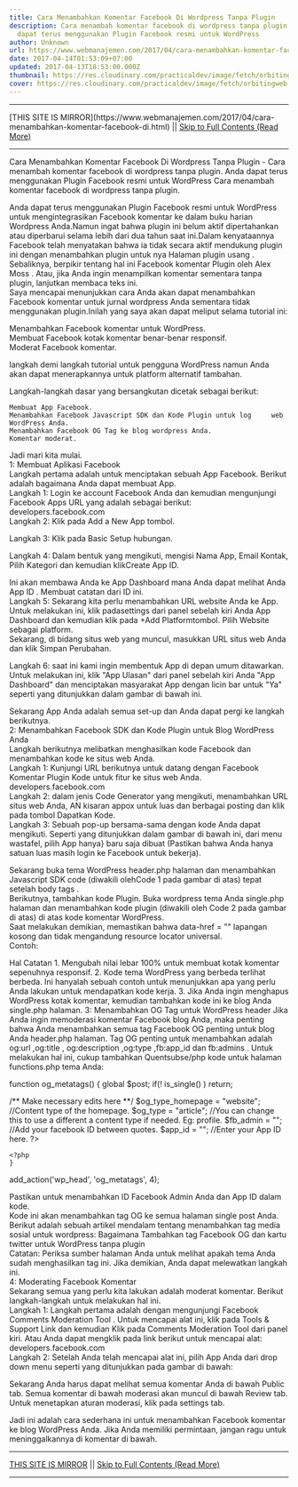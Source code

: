 ```yaml
---
title: Cara Menambahkan Komentar Facebook Di Wordpress Tanpa Plugin
description: Cara menambah komentar facebook di wordpress tanpa plugin. Anda
  dapat terus menggunakan Plugin Facebook resmi untuk WordPress
author: Unknown
url: https://www.webmanajemen.com/2017/04/cara-menambahkan-komentar-facebook-di.html
date: 2017-04-14T01:53:09+07:00
updated: 2017-04-13T18:53:00.000Z
thumbnail: https://res.cloudinary.com/practicaldev/image/fetch/orbitingweb.com/wp-content/uploads/facebook-create-app-page.png?resize=641%2C174
cover: https://res.cloudinary.com/practicaldev/image/fetch/orbitingweb.com/wp-content/uploads/facebook-create-app-page.png?resize=641%2C174
---
```


<hr/> [THIS SITE IS MIRROR](https://www.webmanajemen.com/2017/04/cara-menambahkan-komentar-facebook-di.html) || <a href="https://www.webmanajemen.com/2017/04/cara-menambahkan-komentar-facebook-di.html" rel="follow" class="button" id="read-more">Skip to Full Contents (Read More)</a> <hr/> Cara Menambahkan Komentar Facebook Di Wordpress Tanpa Plugin - Cara menambah komentar facebook di wordpress tanpa plugin. Anda dapat terus menggunakan Plugin Facebook resmi untuk WordPress Cara menambah komentar facebook di wordpress tanpa plugin. 

Anda dapat terus menggunakan        Plugin Facebook resmi untuk WordPress       untuk mengintegrasikan Facebook komentar ke dalam buku harian    Wordpress Anda.Namun ingat bahwa plugin ini belum aktif    dipertahankan atau diperbarui selama lebih dari dua tahun saat    ini.Dalam kenyataannya Facebook telah menyatakan bahwa ia tidak    secara aktif mendukung plugin ini dengan menambahkan plugin untuk    nya        Halaman plugin usang       . Sebaliknya, berpikir tentang hal ini        Facebook komentar Plugin oleh Alex Moss       . Atau, jika Anda ingin menampilkan komentar sementara tanpa    plugin, lanjutkan membaca teks ini.   
Saya mencapai menunjukkan cara Anda akan dapat menambahkan Facebook    komentar untuk jurnal wordpress Anda sementara tidak menggunakan    plugin.Inilah yang saya akan dapat meliput selama tutorial ini:   

   Menambahkan Facebook komentar untuk WordPress.   
   Membuat Facebook kotak komentar benar-benar responsif.   
   Moderat Facebook komentar.   

langkah demi langkah tutorial untuk pengguna WordPress namun Anda    akan dapat menerapkannya untuk platform alternatif tambahan.   

Langkah-langkah dasar yang bersangkutan dicetak sebagai     berikut:    

    Membuat App Facebook.    
    Menambahkan Facebook Javascript SDK dan Kode Plugin untuk log     web WordPress Anda.    
    Menambahkan Facebook OG Tag ke blog wordpress Anda.    
    Komentar moderat.    

Jadi mari kita mulai.   
  1: Membuat Aplikasi Facebook  
Langkah pertama adalah untuk menciptakan sebuah App Facebook.    Berikut adalah bagaimana Anda dapat membuat App.   
Langkah 1: Login ke account Facebook Anda dan kemudian mengunjungi    Facebook Apps URL yang adalah sebagai berikut:        developers.facebook.com      
Langkah 2: Klik pada Add a New App tombol.   
  
Langkah 3: Klik pada Basic Setup hubungan.   
  
Langkah 4: Dalam bentuk yang mengikuti, mengisi Nama App, Email    Kontak, Pilih Kategori dan kemudian klikCreate App ID.  
  
Ini akan membawa Anda ke App Dashboard mana Anda dapat    melihat Anda App ID . Membuat catatan dari ID ini.   
Langkah 5: Sekarang kita perlu menambahkan URL website Anda ke App.    Untuk melakukan ini, klik padasettings dari panel sebelah kiri Anda App Dashboard dan kemudian klik pada   +Add Platformtombol. Pilih Website   sebagai platform.   
Sekarang, di bidang situs web yang muncul, masukkan URL situs web    Anda dan klik Simpan Perubahan.  
  
Langkah 6: saat ini kami ingin membentuk App di depan umum    ditawarkan. Untuk melakukan ini, klik "App Ulasan" dari panel    sebelah kiri Anda "App Dashboard" dan menciptakan masyarakat App    dengan licin bar untuk "Ya" seperti yang ditunjukkan dalam gambar    di bawah ini.   
  
Sekarang App Anda adalah semua set-up dan Anda dapat pergi ke    langkah berikutnya.   
  2: Menambahkan Facebook SDK dan Kode Plugin untuk Blog WordPress Anda  
Langkah berikutnya melibatkan menghasilkan kode Facebook dan    menambahkan kode ke situs web Anda.   
Langkah 1: Kunjungi URL berikutnya untuk datang dengan Facebook    Komentar Plugin Kode untuk fitur ke situs web Anda.   
    developers.facebook.com      
Langkah 2: dalam jenis Code Generator yang mengikuti, menambahkan    URL situs web Anda, AN kisaran appox untuk luas dan berbagai    posting dan klik pada tombol Dapatkan Kode.   
Langkah 3: Sebuah pop-up bersama-sama dengan kode Anda dapat    mengikuti. Seperti yang ditunjukkan dalam gambar di bawah ini, dari    menu wastafel, pilih App hanya} baru saja dibuat (Pastikan bahwa    Anda hanya satuan luas masih login ke Facebook untuk bekerja).   
  
Sekarang buka tema WordPress header.php halaman dan menambahkan Javascript SDK code (diwakili olehCode 1 pada gambar di atas) tepat setelah   body tags .   
Berikutnya, tambahkan kode Plugin. Buka wordpress tema Anda   single.php halaman dan menambahkan kode plugin    (diwakili oleh Code 2 pada gambar di atas) di atas kode    komentar WordPress.   
Saat melakukan demikian, memastikan bahwa data-href = "" lapangan    kosong dan tidak mengandung resource locator universal.   
Contoh:   


<div class ="fb-comments" Data-href="" Data-width="100%" Data-numposts="10"><div>
Hal Catatan
1. Mengubah nilai lebar 100% untuk membuat kotak komentar sepenuhnya   responsif.  
2. Kode tema WordPress yang berbeda terlihat berbeda. Ini hanyalah   sebuah contoh untuk menunjukkan apa yang perlu Anda lakukan untuk   mendapatkan kode kerja.  
3. Jika Anda ingin menghapus WordPress kotak komentar, kemudian   tambahkan kode ini ke blog Anda single.php halaman.  
  3: Menambahkan OG Tag untuk WordPress header  
Jika Anda ingin memoderasi komentar Facebook blog Anda, maka    penting bahwa Anda menambahkan semua tag Facebook OG penting untuk    blog Anda header.php halaman.   
Tag OG penting untuk menambahkan adalah og:url ,og:title , og:description ,og:type ,fb:app_id dan   fb:admins .   
Untuk melakukan hal ini, cukup tambahkan Quentsubse/php kode untuk    halaman functions.php tema Anda:   



function og_metatags() {
global $post;
if(! is_single() ) return;
    
/** Make necessary edits here **/
$og_type_homepage = "website"; //Content type of the homepage.
$og_type = "article"; //You can change this to use a different a content type if needed. Eg: profile.
$fb_admin = ""; //Add your facebook ID between quotes.
$app_id = ""; //Enter your App ID here.
    ?>
    
<meta property="og:url" content="<?php the_permalink(); ?>"/>  
<meta property="og:title" content="<?php single_post_title(''); ?>" />  
<meta property="og:type" content="<?php echo $og_type; ?>" />
<meta property="og:site_name" content="<?php bloginfo(); ?>" />
<meta property="fb:admin" content="<?php echo trim($fb_admin); ?>" />
<meta property="fb:app_id" content="<?php echo trim($app_id); ?>" />
            
    <?php
    }
add_action('wp_head', 'og_metatags', 4);



Pastikan untuk menambahkan ID Facebook Admin Anda dan App ID dalam    kode.   
Kode ini akan menambahkan tag OG ke semua halaman single post Anda.   
Berikut adalah sebuah artikel mendalam tentang menambahkan tag    media sosial untuk wordpress:        Bagaimana Tambahkan tag Facebook OG dan kartu twitter untuk     WordPress tanpa plugin      
Catatan: Periksa sumber halaman Anda untuk melihat apakah tema Anda    sudah menghasilkan tag ini. Jika demikian, Anda dapat melewatkan    langkah ini.   
  4: Moderating Facebook Komentar  
Sekarang semua yang perlu kita lakukan adalah moderat komentar.    Berikut langkah-langkah untuk melakukan hal ini.   
Langkah 1: Langkah pertama adalah dengan mengunjungi   Facebook Comments Moderation Tool . Untuk mencapai    alat ini, klik pada Tools & Support Link dan    kemudian Klik pada Comments Moderation Tool dari panel    kiri. Atau Anda dapat mengklik pada link berikut untuk mencapai    alat:   
    developers.facebook.com      
Langkah 2: Setelah Anda telah mencapai alat ini, pilih App Anda    dari drop down menu seperti yang ditunjukkan pada gambar di bawah:   
  
Sekarang Anda harus dapat melihat semua komentar Anda di bawah   Public tab. Semua komentar di bawah moderasi akan    muncul di bawah Review tab. Untuk menetapkan aturan    moderasi, klik pada settings tab.   

Jadi ini adalah cara sederhana ini untuk menambahkan Facebook    komentar ke blog WordPress Anda. Jika Anda memiliki permintaan,    jangan ragu untuk meninggalkannya di komentar di bawah. <hr/> [THIS SITE IS MIRROR](https://www.webmanajemen.com/2017/04/cara-menambahkan-komentar-facebook-di.html) || <a href="https://www.webmanajemen.com/2017/04/cara-menambahkan-komentar-facebook-di.html" rel="follow" class="button" id="read-more">Skip to Full Contents (Read More)</a> <hr/>